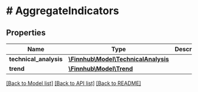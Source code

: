 # # AggregateIndicators

## Properties

Name | Type | Description | Notes
------------ | ------------- | ------------- | -------------
**technical_analysis** | [**\Finnhub\Model\TechnicalAnalysis**](TechnicalAnalysis.md) |  | [optional] 
**trend** | [**\Finnhub\Model\Trend**](Trend.md) |  | [optional] 

[[Back to Model list]](../../README.md#documentation-for-models) [[Back to API list]](../../README.md#documentation-for-api-endpoints) [[Back to README]](../../README.md)


